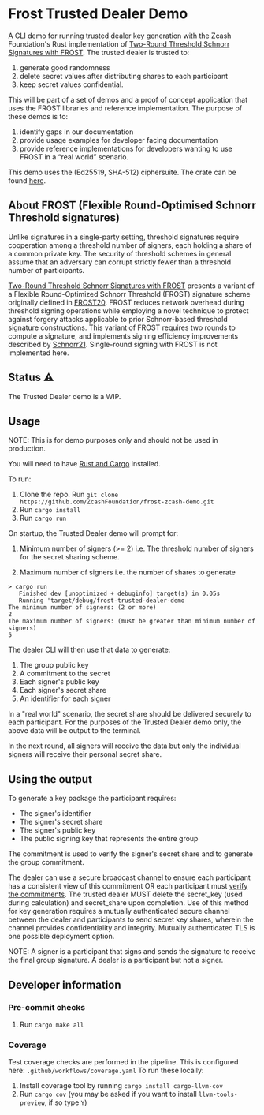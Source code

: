 # Frost Trusted Dealer Demo

A CLI demo for running trusted dealer key generation with the Zcash Foundation's Rust implementation of [Two-Round Threshold Schnorr Signatures with FROST](https://datatracker.ietf.org/doc/draft-irtf-cfrg-frost/). The trusted dealer is trusted to:
1. generate good randomness
2. delete secret values after distributing shares to each participant
3. keep secret values confidential.

This will be part of a set of demos and a proof of concept application that uses the FROST libraries and reference implementation. The purpose of these demos is to:

1. identify gaps in our documentation
2. provide usage examples for developer facing documentation
3. provide reference implementations for developers wanting to use FROST in a “real world” scenario.

This demo uses the (Ed25519, SHA-512) ciphersuite. The crate can be found [here](https://crates.io/crates/frost-ed25519).

## About FROST (Flexible Round-Optimised Schnorr Threshold signatures)

Unlike signatures in a single-party setting, threshold signatures require cooperation among a threshold number of signers, each holding a share of a common private key. The security of threshold
schemes in general assume that an adversary can corrupt strictly fewer than a threshold number of participants.

[Two-Round Threshold Schnorr Signatures with FROST](https://datatracker.ietf.org/doc/draft-irtf-cfrg-frost/) presents a variant of a Flexible Round-Optimized Schnorr Threshold (FROST) signature scheme originally defined in [FROST20](https://eprint.iacr.org/2020/852.pdf). FROST reduces network overhead during threshold
signing operations while employing a novel technique to protect against forgery attacks applicable to prior Schnorr-based threshold signature constructions. This variant of FROST requires two rounds to compute a signature, and implements signing efficiency improvements described by [Schnorr21](https://eprint.iacr.org/2021/1375.pdf). Single-round signing with FROST is not implemented here.

## Status ⚠

The Trusted Dealer demo is a WIP.

## Usage

NOTE: This is for demo purposes only and should not be used in production.

You will need to have [Rust and Cargo](https://doc.rust-lang.org/cargo/getting-started/installation.html) installed.

To run:
1. Clone the repo. Run `git clone https://github.com/ZcashFoundation/frost-zcash-demo.git`
2. Run `cargo install`
3. Run `cargo run`

On startup, the Trusted Dealer demo will prompt for:

1. Minimum number of signers (>= 2) i.e. The threshold number of signers for the secret sharing scheme.

2. Maximum number of signers i.e. the number of shares to generate

```
> cargo run
   Finished dev [unoptimized + debuginfo] target(s) in 0.05s
   Running 'target/debug/frost-trusted-dealer-demo
The minimum number of signers: (2 or more)
2
The maximum number of signers: (must be greater than minimum number of signers)
5
```

The dealer CLI will then use that data to generate:

1. The group public key
2. A commitment to the secret
3. Each signer's public key
4. Each signer's secret share
5. An identifier for each signer

In a "real world" scenario, the secret share should be delivered securely to each participant. For the purposes of the Trusted Dealer demo only, the above data will be output to the terminal. 

In the next round, all signers will receive the data but only the individual signers will receive their personal secret share. 

## Using the output

To generate a key package the participant requires:

* The signer's identifier
* The signer's secret share
* The signer's public key
* The public signing key that represents the entire group

The commitment is used to verify the signer's secret share and to generate the group commitment.

The dealer can use a secure broadcast channel to ensure each participant has a consistent view of this commitment OR each participant must [verify the commitments](https://github.com/ZcashFoundation/frost/blob/4055cb9439df2814800c678c8da1760a0f86dc10/frost-core/src/frost/keys.rs#L297). 
The trusted dealer MUST delete the secret_key (used during calculation) and secret_share upon completion.
Use of this method for key generation requires a mutually authenticated secure channel between the dealer and participants to send secret key shares, wherein the channel provides confidentiality and integrity. Mutually authenticated TLS is one possible deployment option.

NOTE: A signer is a participant that signs and sends the signature to receive the final group signature. A dealer is a participant but not a signer.

## Developer information

### Pre-commit checks

1. Run `cargo make all`

### Coverage

Test coverage checks are performed in the pipeline. This is configured here: `.github/workflows/coverage.yaml`
To run these locally:
1. Install coverage tool by running `cargo install cargo-llvm-cov`
2. Run `cargo cov` (you may be asked if you want to install `llvm-tools-preview`, if so type `Y`)
